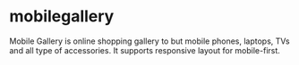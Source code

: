 # mobilegallery
Mobile Gallery is online shopping gallery to but mobile phones, laptops, TVs and all type of accessories. It supports responsive layout for mobile-first.

